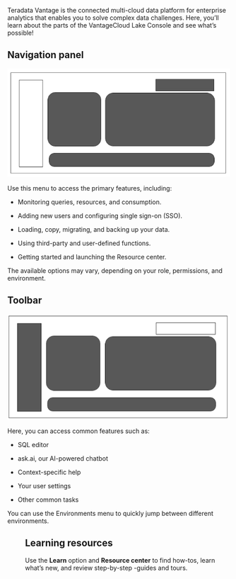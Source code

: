 Teradata Vantage is the connected multi-cloud data platform for enterprise analytics that enables you to solve complex data challenges. Here, you’ll learn about the parts of the VantageCloud Lake Console and see what’s possible!

## Navigation panel


![""](Images/yfz1720902842214.png)

Use this menu to access the primary features, including:

-   Monitoring queries, resources, and consumption.


-   Adding new users and configuring single sign-on (SSO).


-   Loading, copy, migrating, and backing up your data.


-   Using third-party and user-defined functions.


-   Getting started and launching the Resource center.


The available options may vary, depending on your role, permissions, and environment.

## Toolbar


![""](Images/vgh1721089931412.png)

Here, you can access common features such as:

-   SQL editor


-   ask.ai, our AI-powered chatbot


-   Context-specific help


-   Your user settings


-   Other common tasks


You can use the Environments menu to quickly jump between different environments.

<menu image>

## Learning resources


Use the **Learn** option and **Resource center** to find how-tos, learn what’s new, and review step-by-step -guides and tours.

